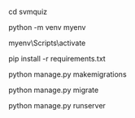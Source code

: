 
cd svmquiz

python -m venv myenv

myenv\Scripts\activate

pip install -r requirements.txt

python manage.py makemigrations

python manage.py migrate

python manage.py runserver
